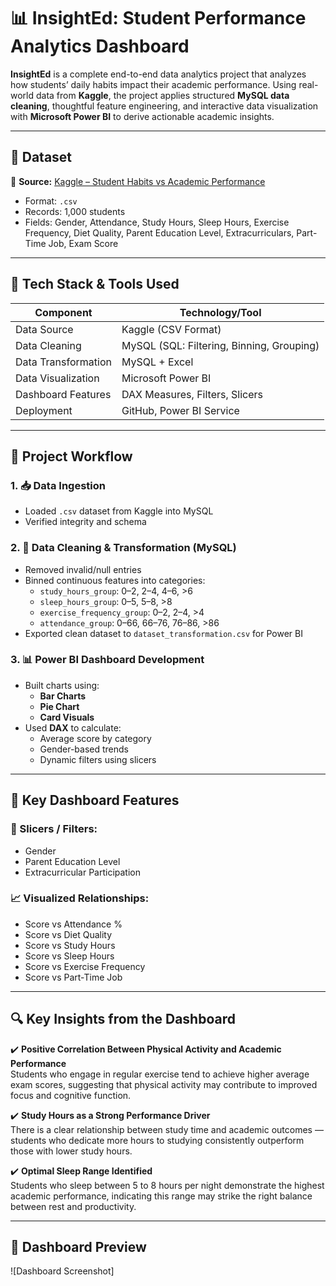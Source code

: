 # 📊 InsightEd: Student Performance Analytics Dashboard

**InsightEd** is a complete end-to-end data analytics project that analyzes how students’ daily habits impact their academic performance. Using real-world data from **Kaggle**, the project applies structured **MySQL data cleaning**, thoughtful feature engineering, and interactive data visualization with **Microsoft Power BI** to derive actionable academic insights.

---

## 📂 Dataset

📌 **Source:** [Kaggle – Student Habits vs Academic Performance](https://www.kaggle.com/datasets/jayaantanaath/student-habits-vs-academic-performance)

- Format: `.csv`
- Records: 1,000 students
- Fields: Gender, Attendance, Study Hours, Sleep Hours, Exercise Frequency, Diet Quality, Parent Education Level, Extracurriculars, Part-Time Job, Exam Score

---

## 🧰 Tech Stack & Tools Used

| Component           | Technology/Tool             |
|--------------------|-----------------------------|
| Data Source         | Kaggle (CSV Format)         |
| Data Cleaning       | MySQL (SQL: Filtering, Binning, Grouping) |
| Data Transformation | MySQL + Excel               |
| Data Visualization  | Microsoft Power BI          |
| Dashboard Features  | DAX Measures, Filters, Slicers |
| Deployment          | GitHub, Power BI Service    |

---

## 🧱 Project Workflow

### 1. 📥 Data Ingestion
- Loaded `.csv` dataset from Kaggle into MySQL
- Verified integrity and schema

### 2. 🧹 Data Cleaning & Transformation (MySQL)
- Removed invalid/null entries
- Binned continuous features into categories:
  - `study_hours_group`: 0–2, 2–4, 4–6, >6
  - `sleep_hours_group`: 0–5, 5–8, >8
  - `exercise_frequency_group`: 0–2, 2–4, >4
  - `attendance_group`: 0–66, 66–76, 76–86, >86
- Exported clean dataset to `dataset_transformation.csv` for Power BI

### 3. 📊 Power BI Dashboard Development
- Built charts using:
  - **Bar Charts**
  - **Pie Chart**
  - **Card Visuals**
- Used **DAX** to calculate:
  - Average score by category
  - Gender-based trends
  - Dynamic filters using slicers

---

## 🎯 Key Dashboard Features

### 🧩 Slicers / Filters:
- Gender
- Parent Education Level
- Extracurricular Participation

### 📈 Visualized Relationships:
- Score vs Attendance %
- Score vs Diet Quality
- Score vs Study Hours
- Score vs Sleep Hours
- Score vs Exercise Frequency
- Score vs Part-Time Job

---

## 🔍 Key Insights from the Dashboard

✔️ **Positive Correlation Between Physical Activity and Academic Performance**  
Students who engage in regular exercise tend to achieve higher average exam scores, suggesting that physical activity may contribute to improved focus and cognitive function.

✔️ **Study Hours as a Strong Performance Driver**  
There is a clear relationship between study time and academic outcomes — students who dedicate more hours to studying consistently outperform those with lower study hours.

✔️ **Optimal Sleep Range Identified**  
Students who sleep between 5 to 8 hours per night demonstrate the highest academic performance, indicating this range may strike the right balance between rest and productivity.

---

## 📸 Dashboard Preview

![Dashboard Screenshot]

